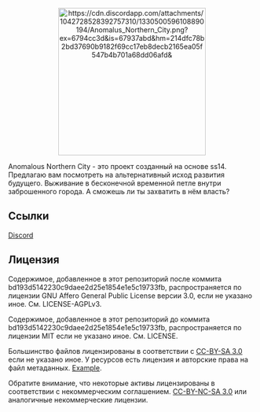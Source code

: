 <p align="center"> <img alt="https://cdn.discordapp.com/attachments/1042728528392757310/1330500596108890194/Anomalus_Northern_City.png?ex=6794cc3d&is=67937abd&hm=214dfc78b2bd37690b9182f69cc17eb8decb2165ea05f547b4b701a68dd06afd&" width="300" height="300" src="https://cdn.discordapp.com/attachments/1042728528392757310/1330500596108890194/Anomalus_Northern_City.png?ex=6794cc3d&is=67937abd&hm=214dfc78b2bd37690b9182f69cc17eb8decb2165ea05f547b4b701a68dd06afd&" /></p>

Anomalous Northern City - это проект созданный на основе ss14. Предлагаю вам посмотреть на альтернативный исход развития будущего. Выживание в бесконечной временной петле внутри заброшенного города. А сможешь ли ты захватить в нём власть?

## Ссылки

[Discord](https://discord.gg/ucc4wvr8fc)

## Лицензия

Содержимое, добавленное в этот репозиторий после коммита bd193d5142230c9daee2d25e1854e1e5c19733fb, распространяется по лицензии GNU Affero General Public License версии 3.0, если не указано иное. См. LICENSE-AGPLv3.

Содержимое, добавленное в этот репозиторий до коммита bd193d5142230c9daee2d25e1854e1e5c19733fb, распространяется по лицензии MIT если не указано иное. См. LICENSE.

Большинство файлов лицензированы в соответствии с [CC-BY-SA 3.0](https://creativecommons.org/licenses/by-sa/3.0/) если не указано иное. У ресурсов есть лицензия и авторские права на файл метаданных. [Example](https://github.com/space-wizards/space-station-14/blob/master/Resources/Textures/Objects/Tools/crowbar.rsi/meta.json).

Обратите внимание, что некоторые активы лицензированы в соответствии с некоммерческим соглашением. [CC-BY-NC-SA 3.0](https://creativecommons.org/licenses/by-nc-sa/3.0/) или аналогичные некоммерческие лицензии.
